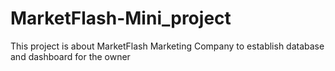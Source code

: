 # MarketFlash-Mini_project
This project is about MarketFlash Marketing Company to establish database and dashboard for the owner
